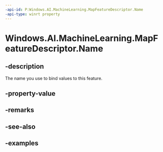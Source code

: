 ```yaml
---
-api-id: P:Windows.AI.MachineLearning.MapFeatureDescriptor.Name
-api-type: winrt property
---
```


<!-- Property syntax.
public string Name { get; }
-->

# Windows.AI.MachineLearning.MapFeatureDescriptor.Name

## -description
The name you use to bind values to this feature.
## -property-value

## -remarks

## -see-also

## -examples
